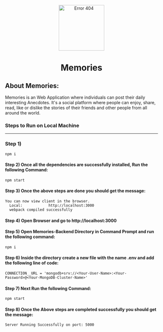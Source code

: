 <div align="center">
  <img align="center" src="./images/logo.png" alt="Error 404" height="150">
  <h1 align="center">Memories</h1>
</div>



## About Memories:
Memories is an Web Application where individuals can post their daily interesting Anecdotes. It's a social platform where people can enjoy, share, read, like or dislike the stories of their friends and other people from all around the world.



### Steps to Run on Local Machine

***

### Step 1) 
```
npm i
```
#### Step 2) Once all the dependencies are successfully installed, Run the following Command:
```
npm start
```
#### Step 3) Once the above steps are done you should get the message:
    You can now view client in the browser.
      Local:            http://localhost:3000 
      webpack compiled successfully
#### Step 4) Open Browser and go to http://localhost:3000
#### Step 5) Open Memories-Backend Directory in Command Prompt and run the following command:
```
npm i
```
#### Step 6) Inside the directory create a new file with the name .env and add the following line of code:
```
CONNECTION__URL = 'mongodb+srv://<Your-User-Name>:<Your-Password>@<Your-MongoDB-Cluster-Name>'
```
#### Step 7) Next Run the following Command: 
```
npm start
```
#### Step 8) Once the Above steps are completed successfully you should get the message:
  ```Server Running Successfully on port: 5000```
